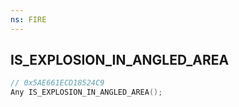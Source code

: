 ```yaml
---
ns: FIRE
---
```

## IS_EXPLOSION_IN_ANGLED_AREA

```c
// 0x5AE661ECD18524C9
Any IS_EXPLOSION_IN_ANGLED_AREA();
```

